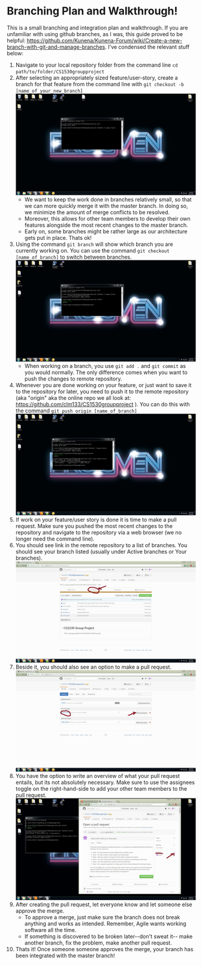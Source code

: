 # Branching Plan and Walkthrough!
This is a small branching and integration plan and walkthrough. If you are unfamiliar with using github branches, as I was, this guide proved to be helpful: https://github.com/Kunena/Kunena-Forum/wiki/Create-a-new-branch-with-git-and-manage-branches. I've condensed the relevant stuff below:

1. Navigate to your local repository folder from the command line ```cd  path/to/folder/CS1530groupproject```
2. After selecting an appropriately sized feature/user-story, create a branch for that feature from the command line with ```git checkout -b [name_of_your_new_branch]```
![Creating a branch locally](branch_guide_screenshots/Image2.jpg?raw=true "creating a branch locally")
	* We want to keep the work done in branches relatively small, so that we can more quickly merge it with the master branch. In doing so, we minimize the amount of merge conflicts to be resolved. 	
	* Moreover, this allows for other team members to develop their own features alongside the most recent changes to the master branch. 
	* Early on, some branches might be rather large as our architecture gets put in place. Thats ok!
3. Using the command ```git branch``` will show which branch you are currently working on. You can use the command ```git checkout [name_of_branch]``` to switch between branches. 
![Checking your current branch](branch_guide_screenshots/Image4.jpg?raw=true "checking your current branch")
	* When working on a branch, you use ```git add .``` and ```git commit``` as you would normally. The only difference comes when you want to push the changes to remote repository.
4. Whenever you are done working on your feature, or just want to save it to the repository for later, you need to push it to the remote repository (aka "origin" aka the online repo we all look at: https://github.com/clm133/CS1530groupproject ). You can do this with the command ```git push origin [name_of_branch]```
![Pushing branch to repo](branch_guide_screenshots/Image6.jpg?raw=true "pushing branch to repo")
5. If work on your feature/user story is done it is time to make a pull request. Make sure you pushed the most recent changes to the repository and navigate to the repository via a web browser (we no longer need the command line).
6. You should see link in the remote repository to a list of branches. You should see your branch listed (usually under Active branches or Your branches).
![branches link](branch_guide_screenshots/Image7.jpg?raw=true "branches link")
7. Beside it, you should also see an option to make a pull request.
![start pull request](branch_guide_screenshots/Image8.jpg?raw=true "start pull request")
8. You have the option to write an overview of what your pull request entails, but its not absolutely necessary. Make sure to use the assignees toggle on the right-hand-side to add your other team members to the pull request.
![create pull request](branch_guide_screenshots/Image16.jpg?raw=true "create pull request")
9. After creating the pull request, let everyone know and let someone else approve the merge. 
	* To approve a merge, just make sure the branch does not break anything and works as intended. Remember, Agile wants working software all the time.
	* If something is discovered to be broken later--don't sweat it-- make another branch, fix the problem, make another pull request.	
10. Thats it! Once someone someone approves the merge, your branch has been integrated with the master branch!
